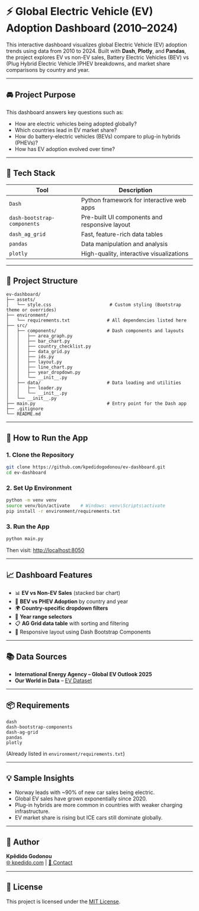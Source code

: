 # ⚡ Global Electric Vehicle (EV) Adoption Dashboard (2010–2024)

This interactive dashboard visualizes global Electric Vehicle (EV) adoption trends using data from 2010 to 2024. Built with **Dash**, **Plotly**, and **Pandas**, the project explores EV vs non-EV sales, Battery Electric Vehicles (BEV) vs (Plug Hybrid Electric Vehicle )PHEV breakdowns, and market share comparisons by country and year.

---

## 🚘 Project Purpose

This dashboard answers key questions such as:

- How are electric vehicles being adopted globally?
- Which countries lead in EV market share?
- How do battery-electric vehicles (BEVs) compare to plug-in hybrids (PHEVs)?
- How has EV adoption evolved over time?

---

## 🧱 Tech Stack

| Tool | Description |
|------|-------------|
| `Dash` | Python framework for interactive web apps |
| `dash-bootstrap-components` | Pre-built UI components and responsive layout |
| `dash_ag_grid` | Fast, feature-rich data tables |
| `pandas` | Data manipulation and analysis |
| `plotly` | High-quality, interactive visualizations |

---

## 📁 Project Structure

```
ev-dashboard/
├── assets/
│   └── style.css                      # Custom styling (Bootstrap theme or overrides)
├── environment/
│   └── requirements.txt              # All dependencies listed here
├── src/
│   ├── components/                   # Dash components and layouts
│   │   ├── area_graph.py
│   │   ├── bar_chart.py
│   │   ├── country_checklist.py
│   │   ├── data_grid.py
│   │   ├── ids.py
│   │   ├── layout.py
│   │   ├── line_chart.py
│   │   ├── year_dropdown.py
│   │   └── __init__.py
│   ├── data/                         # Data loading and utilities
│   │   ├── loader.py
│   │   └── __init__.py
│   └── __init__.py
├── main.py                           # Entry point for the Dash app
├── .gitignore
└── README.md
```

---

## 🚀 How to Run the App

### 1. Clone the Repository
```bash
git clone https://github.com/kpedidogodonou/ev-dashboard.git
cd ev-dashboard
```

### 2. Set Up Environment
```bash
python -m venv venv
source venv/bin/activate    # Windows: venv\Scripts\activate
pip install -r environment/requirements.txt
```

### 3. Run the App
```bash
python main.py
```

Then visit: [http://localhost:8050](http://localhost:8050)

---

## 📈 Dashboard Features

- 📊 **EV vs Non-EV Sales** (stacked bar chart)
- 🔌 **BEV vs PHEV Adoption** by country and year
- 🌍 **Country-specific dropdown filters**
- 📅 **Year range selectors**
- 📋 **AG Grid data table** with sorting and filtering
- 📱 Responsive layout using Dash Bootstrap Components

---

## 📚 Data Sources

- **International Energy Agency – Global EV Outlook 2025**
- **Our World in Data** – [EV Dataset](https://ourworldindata.org/energy)

---

## 📦 Requirements

```
dash
dash-bootstrap-components
dash-ag-grid
pandas
plotly
```

(Already listed in `environment/requirements.txt`)

---

## 💡 Sample Insights

- Norway leads with ~90% of new car sales being electric.
- Global EV sales have grown exponentially since 2020.
- Plug-in hybrids are more common in countries with weaker charging infrastructure.
- EV market share is rising but ICE cars still dominate globally.

---

## 👤 Author

**Kpêdido Godonou**  
[🌐 kpedido.com](https://kpedido.com) | [📧 Contact](mailto:kpedido.godonou@gmail.com)

---

## 📄 License

This project is licensed under the [MIT License](LICENSE).